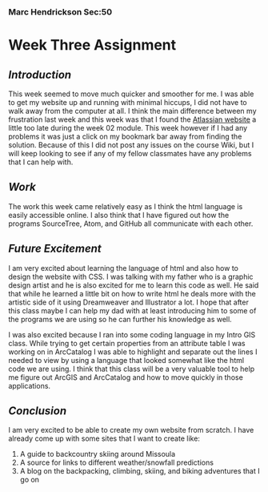 ### Marc Hendrickson Sec:50 ###

# **Week Three Assignment** #

## *Introduction*

This week seemed to move much quicker and smoother for me. I was able to get my website up and running with minimal hiccups, I did not have to walk away from the computer at all. I think the main difference between my frustration last week and this week was that I found the [Atlassian website](https://answers.atlassian.com/) a little too late during the week 02 module. This week however if I had any problems it was just a click on my bookmark bar away from finding the solution. Because of this I did not post any issues on the course Wiki, but I will keep looking to see if any of my fellow classmates have any problems that I can help with.

## *Work*

The work this week came relatively easy as I think the html language is easily accessible online. I also think that I have figured out how the programs SourceTree, Atom, and GitHub all communicate with each other.

## *Future Excitement*

I am very excited about learning the language of html and also how to design the website with CSS. I was talking with my father who is a graphic design artist and he is also excited for me to learn this code as well. He said that while he learned a little bit on how to write html he deals more with the artistic side of it using Dreamweaver and Illustrator a lot. I hope that after this class maybe I can help my dad with at least introducing him to some of the programs we are using so he can further his knowledge as well.

I was also excited because I ran into some coding language in my Intro GIS class. While trying to get certain properties from an attribute table I was working on in ArcCatalog I was able to highlight and separate out the lines I needed to view by using a language that looked somewhat like the html code we are using. I think that this class will be a very valuable tool to help me figure out ArcGIS and ArcCatalog and how to move quickly in those applications.

## *Conclusion*
I am very excited to be able to create my own website from scratch. I have already come up with some sites that I want to create like:
1. A guide to backcountry skiing around Missoula
2. A source for links to different weather/snowfall predictions
3. A blog on the backpacking, climbing, skiing, and biking adventures that I go on
